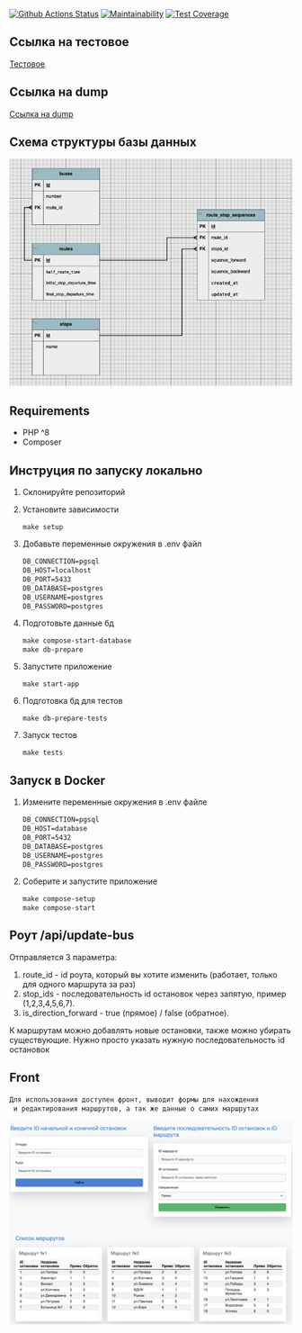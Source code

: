 [![Github Actions Status](https://github.com/mom4uk/itglobaltest/workflows/CI/badge.svg)](https://github.com/mom4uk/itglobaltest/actions)
[![Maintainability](https://api.codeclimate.com/v1/badges/c3805200397627b3fc56/maintainability)](https://codeclimate.com/github/mom4uk/itglobaltest/maintainability)
[![Test Coverage](https://api.codeclimate.com/v1/badges/c3805200397627b3fc56/test_coverage)](https://codeclimate.com/github/mom4uk/itglobaltest/test_coverage)

## Ссылка на тестовое
[Тестовое](https://github.com/Hexlet/ru-test-assignments/blob/main/backend/ItGlobal/README.md)

## Ссылка на dump
[Ссылка на dump](https://github.com/mom4uk/itglobaltest/blob/master/dumpfile.sql)

## Схема структуры базы данных
![Схема](other/db.png)

## Requirements
* PHP ^8
* Composer

## Инструция по запуску локально
1. Склонируйте репозиторий

2. Установите зависимости
    ```
    make setup
    ```
3. Добавьте переменные окружения в .env файл
    ```
    DB_CONNECTION=pgsql
    DB_HOST=localhost
    DB_PORT=5433
    DB_DATABASE=postgres
    DB_USERNAME=postgres
    DB_PASSWORD=postgres
    ```
4. Подготовьте данные бд
    ```
    make compose-start-database
    make db-prepare
    ```
5. Запустите приложение
    ```
    make start-app
    ```
6. Подготовка бд для тестов
    ```
    make db-prepare-tests
    ```
7. Запуск тестов
    ```
    make tests
    ```


## Запуск в Docker

1. Измените переменные окружения в .env файле
    ```
    DB_CONNECTION=pgsql
    DB_HOST=database
    DB_PORT=5432
    DB_DATABASE=postgres
    DB_USERNAME=postgres
    DB_PASSWORD=postgres
    ```
2. Соберите и запустите приложение

    ```
    make compose-setup
    make compose-start
    ```
## Роут /api/update-bus
Отправляется 3 параметра:
1. route_id - id роута, который вы хотите изменить (работает, только для одного маршрута за раз)
2. stop_ids - последовательность id остановок через запятую, пример (1,2,3,4,5,6,7).
3. is_direction_forward - true (прямое) / false (обратное).

К маршрутам можно добавлять новые остановки, также можно убирать существующие. Нужно просто указать нужную последовательность id остановок

## Front
    Для использования доступен фронт, выводит формы для нахождения
     и редактирования маршрутов, а так же данные о самих маршрутах

![Скрин фронта](other/front.png)